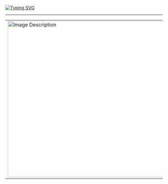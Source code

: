 <a href="https://git.io/typing-svg"><img src="https://readme-typing-svg.herokuapp.com?font=Fira+Code&weight=200&size=40&duration=8000&pause=500&color=A57FB4&random=false&width=500&height=70&lines=Hey+There%F0%9F%91%8B%F0%9F%8F%BC;This+is+Eung+Lyzhia%F0%9F%94%AE" alt="Typing SVG" /></a>
<hr/>

<!-- ![Image Description](https://img.freepik.com/premium-photo/cute-girl-sitting-pink-cloud-with-laptop-purple-minimal-background_511644-1033.jpg) -->

<table>
 <tr>
    <td>
      <img src="https://img.freepik.com/premium-photo/cute-girl-sitting-pink-cloud-with-laptop-purple-minimal-background_511644-1033.jpg" alt="Image Description" width="500px";>
    </td>
    <td>
      <h1>I am a computer science student.</h1>
    </td>
 </tr>
</table>






<!--- 👋 Hi, I’m @lyzhiaa
- 👀 I’m interested in ...
- 🌱 I’m currently learning ...
- 💞️ I’m looking to collaborate on ...
- 📫 How to reach me ...
- 😄 Pronouns: ...
- ⚡ Fun fact: ...
-->
<!---
lyzhiaa/lyzhiaa is a ✨ special ✨ repository because its `README.md` (this file) appears on your GitHub profile.
You can click the Preview link to take a look at your changes.
--->
